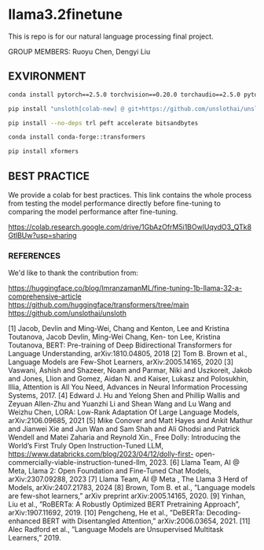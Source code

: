 # llama3.2finetune

This is repo is for our natural language processing final project. 

GROUP MEMBERS: Ruoyu Chen, Dengyi Liu

## EXVIRONMENT

```bash
conda install pytorch==2.5.0 torchvision==0.20.0 torchaudio==2.5.0 pytorch-cuda=12.1 -c pytorch -c nvidia

pip install "unsloth[colab-new] @ git+https://github.com/unslothai/unsloth.git"

pip install --no-deps trl peft accelerate bitsandbytes

conda install conda-forge::transformers

pip install xformers
```


## BEST PRACTICE
We provide a colab for best practices. This link contains the whole process from testing the model performance directly before fine-tuning to comparing the model performance after fine-tuning.

https://colab.research.google.com/drive/1GbAzOfrM5i1BOwlUqydO3_QTk8GtlBUw?usp=sharing



### REFERENCES
We'd like to thank the contribution from:

https://huggingface.co/blog/ImranzamanML/fine-tuning-1b-llama-32-a-comprehensive-article
https://github.com/huggingface/transformers/tree/main
https://github.com/unslothai/unsloth


[1] Jacob, Devlin and Ming-Wei, Chang and Kenton, Lee and
Kristina Toutanova, Jacob Devlin, Ming-Wei Chang, Ken-
ton Lee, Kristina Toutanova, BERT: Pre-training of Deep
Bidirectional Transformers for Language Understanding,
arXiv:1810.04805, 2018
[2] Tom B. Brown et al., Language Models are Few-Shot
Learners, arXiv:2005.14165, 2020
[3] Vaswani, Ashish and Shazeer, Noam and Parmar, Niki
and Uszkoreit, Jakob and Jones, Llion and Gomez, Aidan
N. and Kaiser, Lukasz and Polosukhin, Illia, Attention is
All You Need, Advances in Neural Information Processing
Systems, 2017.
[4] Edward J. Hu and Yelong Shen and Phillip Wallis and
Zeyuan Allen-Zhu and Yuanzhi Li and Shean Wang and
Lu Wang and Weizhu Chen, LORA: Low-Rank Adaptation
Of Large Language Models, arXiv:2106.09685, 2021
[5] Mike Conover and Matt Hayes and Ankit Mathur
and Jianwei Xie and Jun Wan and Sam Shah and
Ali Ghodsi and Patrick Wendell and Matei Zaharia
and Reynold Xin., Free Dolly: Introducing the
World’s First Truly Open Instruction-Tuned LLM,
https://www.databricks.com/blog/2023/04/12/dolly-first-
open-commercially-viable-instruction-tuned-llm, 2023.
[6] Llama Team, AI @ Meta, Llama 2: Open Foundation and
Fine-Tuned Chat Models, arXiv:2307.09288, 2023
[7] Llama Team, AI @ Meta , The Llama 3 Herd of Models,
arXiv:2407.21783, 2024
[8] Brown, Tom B. et al., ”Language models are few-shot
learners,” arXiv preprint arXiv:2005.14165, 2020.
[9] Yinhan, Liu et al., ”RoBERTa: A Robustly Optimized
BERT Pretraining Approach”, arXiv:1907.11692, 2019.
[10] Pengcheng, He et al., ”DeBERTa: Decoding-enhanced
BERT with Disentangled Attention,” arXiv:2006.03654,
2021.
[11] Alec Radford et al., ”Language Models are Unsupervised
Multitask Learners,” 2019.

